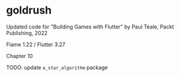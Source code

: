 # goldrush

Updated code for "Building Games with Flutter" by Paul Teale, Packt Publishing, 2022

Flame 1.22 / Flutter 3.27

Chapter 10

TODO: update `a_star_algorithm` package